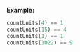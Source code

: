 **Example:**

```python
countUnits(4) == 1
countUnits(15) == 4
countUnits(1) == 1
countUnits(1022) == 9
```